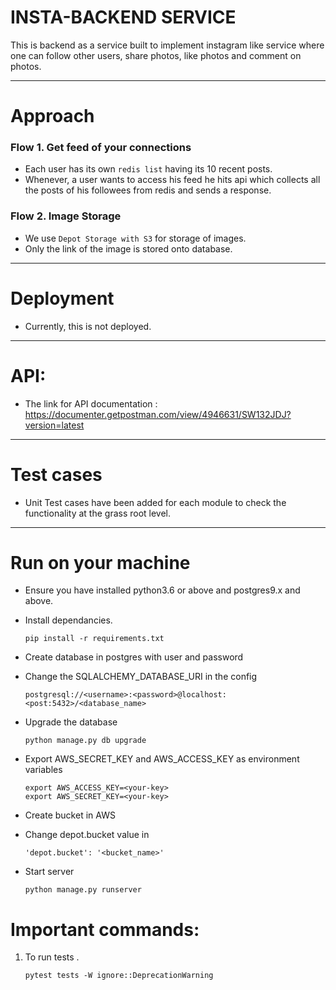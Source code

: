# INSTA-BACKEND SERVICE

This is backend as a service built to implement instagram like service where one can follow other users, share photos, like photos and comment on photos.   


-----

# Approach
### Flow 1. Get feed of your connections
- Each user has its own `redis list` having its 10 recent posts.
- Whenever, a user wants to access his feed he hits api which collects all the posts of his followees from redis and sends a response.

### Flow 2. Image Storage
- We use `Depot Storage with S3` for storage of images. 
- Only the link of the image is stored onto database.

----
# Deployment
- Currently, this is not deployed. 

----

# API:

- The link for API documentation : https://documenter.getpostman.com/view/4946631/SW132JDJ?version=latest

----

# Test cases

- Unit Test cases have been added for each module to check the functionality at the grass root level.

----

# Run on your machine 

- Ensure you have installed python3.6 or above and postgres9.x and above. 
- Install dependancies. 

    ```
    pip install -r requirements.txt
    ```
    
- Create database in postgres with user and password

- Change the SQLALCHEMY_DATABASE_URI in the config 

    ```
    postgresql://<username>:<password>@localhost:<post:5432>/<database_name>
    ```
    
- Upgrade the database 

    ```
    python manage.py db upgrade
    ```
    
- Export AWS_SECRET_KEY and AWS_ACCESS_KEY as environment variables

   ```
   export AWS_ACCESS_KEY=<your-key>
   export AWS_SECRET_KEY=<your-key>
   ```
   
- Create bucket in AWS 

- Change depot.bucket value in 
  
  ```
  'depot.bucket': '<bucket_name>'
  ```
  
- Start server
    
    ```
    python manage.py runserver
    ```

# Important commands:

1. To run tests .

    ```
    pytest tests -W ignore::DeprecationWarning
       
    ```
   
